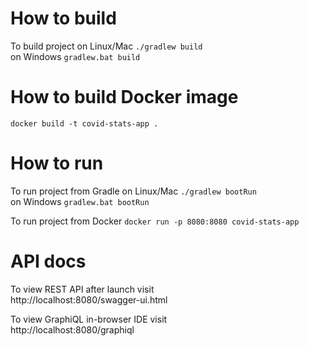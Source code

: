 # How to build

To build project on Linux/Mac ```./gradlew build ```\
on Windows ```gradlew.bat build```

# How to build Docker image
```docker build -t covid-stats-app .```

# How to run
To run project from Gradle on Linux/Mac
```./gradlew bootRun```\
on Windows
```gradlew.bat bootRun```

To run project from Docker ```docker run -p 8080:8080 covid-stats-app```

# API docs

To view REST API after launch visit\
http://localhost:8080/swagger-ui.html

To view GraphiQL in-browser IDE visit\
http://localhost:8080/graphiql